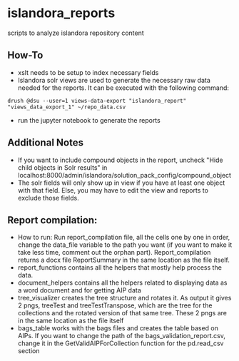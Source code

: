 # islandora_reports
scripts to analyze islandora repository content

## How-To
* xslt needs to be setup to index necessary fields
* Islandora solr views are used to generate the necessary raw data needed for the reports.  It can be executed with the following command:
```
drush @dsu --user=1 views-data-export "islandora_report" "views_data_export_1" ~/repo_data.csv
```
* run the jupyter notebook to generate the reports


## Additional Notes
* If you want to include compound objects in the report, uncheck "Hide child objects in Solr results" in localhost:8000/admin/islandora/solution_pack_config/compound_object
* The solr fields will only show up in view if you have at least one object with that field.  Else, you may have to edit the view and reports to exclude those fields.  

## Report compilation:
* How to run: Run report_compilation file, all the cells one by one in order, change the data_file variable to the path you want
(if you want to make it take less time, comment out the orphan part). Report_compilation returns a docx file ReportSummary in
the same location as the file itself.
* report_functions contains all the helpers that mostly help process the data.
* document_helpers contains all the helpers related to displaying data as a word document and for getting AIP data
* tree_visualizer creates the tree structure and rotates it. As output it gives 2 pngs, treeTest and treeTestTranspose, which
are the tree for the collections and the rotated version of that same tree. These 2 pngs are in the same location as the file
itself
* bags_table works with the bags files and creates the table based on AIPs. If you want to change the path of the bags_validation_report.csv, change it in the
GetValidAIPForCollection function for the pd.read_csv section
